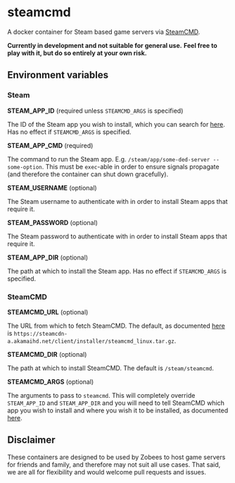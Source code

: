 # steamcmd

A docker container for Steam based game servers via [SteamCMD](https://developer.valvesoftware.com/wiki/SteamCMD).

**Currently in development and not suitable for general use.**
**Feel free to play with it, but do so entirely at your own risk.**

## Environment variables

### Steam

**STEAM_APP_ID** (required unless `STEAMCMD_ARGS` is specified)

The ID of the Steam app you wish to install, which you can search for [here](http://steamdb.info).  Has no effect if `STEAMCMD_ARGS` is specified.

**STEAM_APP_CMD** (required)

The command to run the Steam app.  E.g. `/steam/app/some-ded-server --some-option`.  This must be `exec`-able in order to ensure signals propagate (and therefore the container can shut down gracefully).

**STEAM_USERNAME** (optional)

The Steam username to authenticate with in order to install Steam apps that require it.

**STEAM_PASSWORD** (optional)

The Steam password to authenticate with in order to install Steam apps that require it.

**STEAM_APP_DIR** (optional)

The path at which to install the Steam app.  Has no effect if `STEAMCMD_ARGS` is specified.

### SteamCMD

**STEAMCMD_URL** (optional)

The URL from which to fetch SteamCMD.  The default, as documented [here](https://developer.valvesoftware.com/wiki/SteamCMD#Linux) is `https://steamcdn-a.akamaihd.net/client/installer/steamcmd_linux.tar.gz`.

**STEAMCMD_DIR** (optional)

The path at which to install SteamCMD.  The default is `/steam/steamcmd`.

**STEAMCMD_ARGS** (optional)

The arguments to pass to `steamcmd`.  This will completely override `STEAM_APP_ID` and `STEAM_APP_DIR` and you will need to tell SteamCMD which app you wish to install and where you wish it to be installed, as documented [here](https://developer.valvesoftware.com/wiki/SteamCMD#Downloading_an_app).

## Disclaimer

These containers are designed to be used by Zobees to host game servers for friends and family, and therefore may not suit all use cases.  That said, we are all for flexibility and would welcome pull requests and issues.
